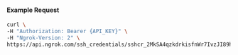 
#### Example Request
```bash
curl \
-H "Authorization: Bearer {API_KEY}" \
-H "Ngrok-Version: 2" \
https://api.ngrok.com/ssh_credentials/sshcr_2MkSA4qzkdrkisfnWr7IvzJI89h
